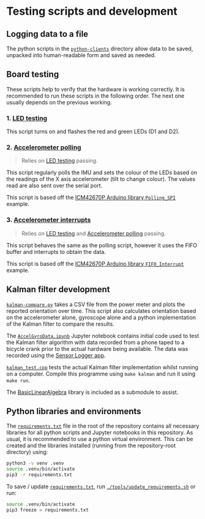 # Testing scripts and development
## Logging data to a file
The python scripts in the [`python-clients`](./python-clients/) directory allow data to be saved, unpacked into human-readable form and saved as needed.

## Board testing
These scripts help to verify that the hardware is working correctly. It is recommended to run these scripts in the following order. The next one usually depends on the previous working.

### 1. [LED testing](./led-testing/)
This script turns on and flashes the red and green LEDs (D1 and D2).

### 2. [Accelerometer polling](./accel-testing/)
> Relies on [LED testing](#1-led-testing) passing.

This script regularly polls the IMU and sets the colour of the LEDs based on the readings of the X axis accelerometer (tilt to change colour). The values read are also sent over the serial port.

This script is based off the [ICM42670P Arduino library `Polling_SPI`](https://github.com/tdk-invn-oss/motion.arduino.ICM42670P/blob/main/examples/Polling_SPI/Polling_SPI.ino) example.

### 3. [Accelerometer interrupts](./accel_testing-fifo/)
> Relies on [LED testing](#1-led-testing) and [Accelerometer polling](#2-accelerometer-polling) passing.

This script behaves the same as the polling script, however it uses the FIFO buffer and interrupts to obtain the data.

This script is based off the [ICM42670P Arduino library `FIFO_Interrupt`](https://github.com/tdk-invn-oss/motion.arduino.ICM42670P/blob/main/examples/FIFO_Interrupt/FIFO_Interrupt.ino) example.

## Kalman filter development
[`kalman-compare.py`](./kalman-filter/kalman-compare.py) takes a CSV file from the power meter and plots the reported orientation over time. This script also calculates orientation based on the accelerometer alone, gyroscope alone and a python implementation of the Kalman filter to compare the results.

The [`AccelGyroData.ipynb`](./kalman-filter/AccelGyroData.ipynb) Jupyter notebook contains initial code used to test the Kalman filter algorithm with data recorded from a phone taped to a bicycle crank prior to the actual hardware being available. The data was recorded using the [Sensor Logger app](https://play.google.com/store/apps/details?id=com.kelvin.sensorapp&hl=en_US).

[`kalman_test.cpp`](./kalman-filter/kalman_test.cpp) tests the actual Kalman filter implementation whilst running on a computer. Compile this programme using `make kalman` and run it using `make run`.

The [BasicLinearAlgebra](https://github.com/tomstewart89/BasicLinearAlgebra/) library is included as a submodule to assist.

## Python libraries and environments
The [`requirements.txt`](../requirements.txt) file in the root of the repository contains all necessary libraries for all python scripts and Jupyter notebooks in this repository. As usual, it is recommended to use a python virtual environment. This can be created and the libraries installed (running from the repository-root directory) using:
```bash
python3 -v venv .venv
source .venv/bin/activate
pip3 -r requirements.txt
```

To save / update [`requirements.txt`](../requirements.txt), run [`./tools/update_requirements.sh`](../tools/update_requirements.sh) or run:
```bash
source .venv/bin/activate
pip3 freeze > requirements.txt
```

